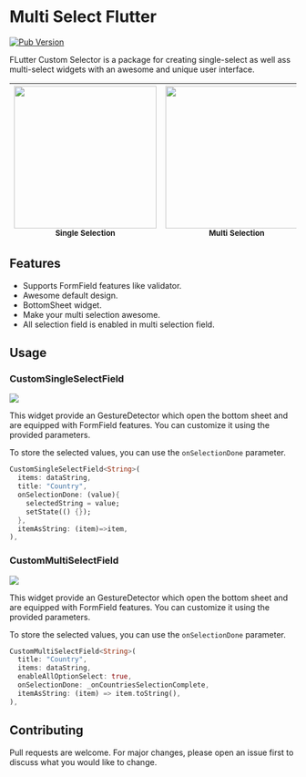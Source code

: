 
# Multi Select Flutter

[![Pub Version](https://img.shields.io/badge/pub-v0.0.2-blue)](https://pub.dev/packages/flutter_custom_selector)

FLutter Custom Selector is a package for creating single-select as well ass multi-select widgets with an awesome and unique user interface.

| <img src="https://imgur.com/a/GsESdXd" width="250"/><br /><sub><b>Single Selection</b></sub> | <img src="https://imgur.com/a/FarTRkk" width="250"/><br /><sub><b>Multi Selection</b></sub>
| :---: | :---: |

## Features
- Supports FormField features like validator.
- Awesome default design.
- BottomSheet widget.
- Make your multi selection awesome.
- All selection field is enabled in multi selection field.

## Usage

### CustomSingleSelectField
<img src="https://imgur.com/a/GsESdXd" />

This widget provide an GestureDetector which open the bottom sheet and are equipped with FormField features. You can customize it using the provided parameters.

To store the selected values, you can use the `onSelectionDone` parameter.


```dart
CustomSingleSelectField<String>(
  items: dataString,
  title: "Country",
  onSelectionDone: (value){
    selectedString = value;
    setState(() {});
  },
  itemAsString: (item)=>item,
),
```

### CustomMultiSelectField
<img src="https://imgur.com/a/FarTRkk"/>

This widget provide an GestureDetector which open the bottom sheet and are equipped with FormField features. You can customize it using the provided parameters.

To store the selected values, you can use the `onSelectionDone` parameter.

```dart
CustomMultiSelectField<String>(
  title: "Country",
  items: dataString, 
  enableAllOptionSelect: true,
  onSelectionDone: _onCountriesSelectionComplete,
  itemAsString: (item) => item.toString(),
),
```

## Contributing

Pull requests are welcome. For major changes, please open an issue first to discuss what you would like to change.